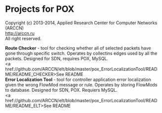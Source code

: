 Projects for POX
===========

Copyright (c) 2013-2014, Applied Research Center for Computer Networks (ARCCN) <br>
<a href=http://arccn.ru>http://arccn.ru</a><br>
All right reserved.

<b>Route Checker</b> - tool for checking whether all of selected packets have gone through specific switch.
Operates by collectins edges used by all the packets. Designed for SDN, requires POX, MySQL.<br>
<a href://github.com/ARCCN/elt/blob/master/pox_ErrorLocalizationTool/README/README_CHECKER>See README</a><br>
<b>Error Localization Tool</b> - tool for controller application error localization given the wrong FlowMod message or rule.
Operates by storing FlowMods to database. Designed for SDN, POX. Requiers MySQL.<br>
<a href://github.com/ARCCN/elt/blob/master/pox_ErrorLocalizationTool/README/README_ELT>See README</a><br>
